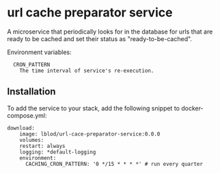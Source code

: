 # url cache preparator service

A microservice that periodically looks for in the database for urls that are ready to be cached and set their status as "ready-to-be-cached".

Environment variables:
```
  CRON_PATTERN
    The time interval of service's re-execution.
```

## Installation

To add the service to your stack, add the following snippet to docker-compose.yml:

```
download:
    image: lblod/url-cace-preparator-service:0.0.0
    volumes:
    restart: always
    logging: *default-logging
    environment:
      CACHING_CRON_PATTERN: '0 */15 * * * *' # run every quarter
```
